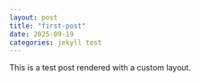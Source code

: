 ```yaml
---
layout: post
title: "first-post"
date: 2025-09-19
categories: jekyll test
---
```


This is a test post rendered with a custom layout.
